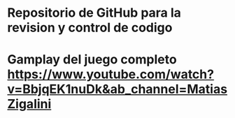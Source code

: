 # Repositorio de GitHub para la revision y control de codigo
# Gamplay del juego completo https://www.youtube.com/watch?v=BbjqEK1nuDk&ab_channel=MatiasZigalini

